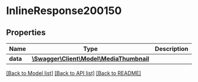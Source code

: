 # InlineResponse200150

## Properties
Name | Type | Description | Notes
------------ | ------------- | ------------- | -------------
**data** | [**\Swagger\Client\Model\MediaThumbnail**](MediaThumbnail.md) |  | [optional] 

[[Back to Model list]](../../README.md#documentation-for-models) [[Back to API list]](../../README.md#documentation-for-api-endpoints) [[Back to README]](../../README.md)

